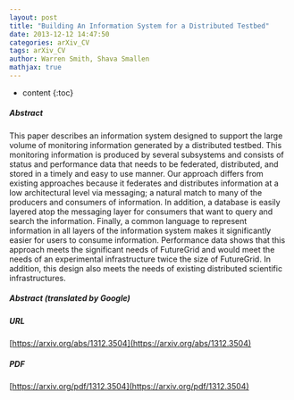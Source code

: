```yaml
---
layout: post
title: "Building An Information System for a Distributed Testbed"
date: 2013-12-12 14:47:50
categories: arXiv_CV
tags: arXiv_CV
author: Warren Smith, Shava Smallen
mathjax: true
---
```


* content
{:toc}

##### Abstract
This paper describes an information system designed to support the large volume of monitoring information generated by a distributed testbed. This monitoring information is produced by several subsystems and consists of status and performance data that needs to be federated, distributed, and stored in a timely and easy to use manner. Our approach differs from existing approaches because it federates and distributes information at a low architectural level via messaging; a natural match to many of the producers and consumers of information. In addition, a database is easily layered atop the messaging layer for consumers that want to query and search the information. Finally, a common language to represent information in all layers of the information system makes it significantly easier for users to consume information. Performance data shows that this approach meets the significant needs of FutureGrid and would meet the needs of an experimental infrastructure twice the size of FutureGrid. In addition, this design also meets the needs of existing distributed scientific infrastructures.

##### Abstract (translated by Google)


##### URL
[https://arxiv.org/abs/1312.3504](https://arxiv.org/abs/1312.3504)

##### PDF
[https://arxiv.org/pdf/1312.3504](https://arxiv.org/pdf/1312.3504)

